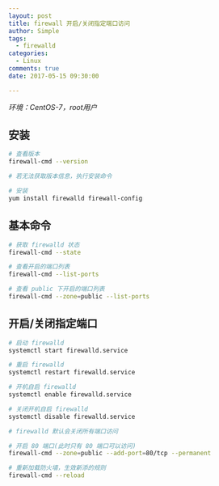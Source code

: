 ```yaml
---
layout: post
title: firewall 开启/关闭指定端口访问
author: Simple
tags:
  - firewalld
categories:
  - Linux
comments: true
date: 2017-05-15 09:30:00

---
```


*环境：CentOS-7，root用户*

## 安装

``` bash
# 查看版本
firewall-cmd --version

# 若无法获取版本信息，执行安装命令

# 安装
yum install firewalld firewall-config
```

<!-- more -->

## 基本命令

``` bash
# 获取 firewalld 状态
firewall-cmd --state

# 查看开启的端口列表
firewall-cmd --list-ports

# 查看 public 下开启的端口列表
firewall-cmd --zone=public --list-ports
```

## 开启/关闭指定端口

``` bash
# 启动 firewalld
systemctl start firewalld.service

# 重启 firewalld
systemctl restart firewalld.service

# 开机自启 firewalld
systemctl enable firewalld.service

# 关闭开机自启 firewalld
systemctl disable firewalld.service

# firewalld 默认会关闭所有端口访问

# 开启 80 端口(此时只有 80 端口可以访问)
firewall-cmd --zone=public --add-port=80/tcp --permanent

# 重新加载防火墙，生效新添的规则
firewall-cmd --reload
```

